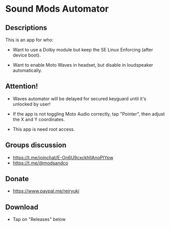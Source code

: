 # Sound Mods Automator

## Descriptions
This is an app for who:

- Want to use a Dolby module but keep the SE Linux Enforcing (after device boot).

- Want to enable Moto Waves in headset, but disable in loudspeaker automatically.

## Attention!
- Waves automator will be delayed for secured keyguard until it's unlocked by user!

- If the app is not toggling Moto Audio correctly, tap "Pointer", then adjust the X and Y coordinates.

- This app is need root access.

## Groups discussion
- https://t.me/joinchat/E-On6U9cxckhIlAnoPIYpw
- https://t.me/@modsandco

## Donate
- https://www.paypal.me/reiryuki

## Download
- Tap on "Releases" below
